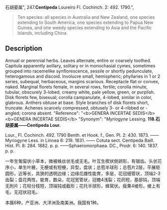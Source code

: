 石胡荽属",
247.**Centipeda** Loureiro Fl. Cochinch. 2: 492. 1790.",

> Ten species: all species in Australia and New Zealand, one species extending to South America, one species extending to Papua New Guinea, and one weedy species extending to Asia and the Pacific Islands, including China.

## Description
Annual or perennial herbs. Leaves alternate, entire or coarsely toothed. Capitula apparently axillary, solitary or in monochasial cymes, sometimes grouped into racemelike synflorescence, sessile or shortly pedunculate, heterogamous and discoid. Involucre small, hemispheric; phyllaries in 1 or 2 series, subequal, herbaceous, margins scarious. Receptacle flat or convex, naked. Marginal florets female, in several rows, fertile; corolla minute, tubular, obscurely 3-lobed, creamy white, pale yellow, green, or purplish. Disk florets few, bisexual; corolla campanulate, 4-lobed, similar in color, glabrous. Anthers obtuse at base. Style branches of disk florets short, truncate. Achenes scarcely compressed, obtusely 3- or 4-ribbed or -angled; corona absent.
  "Reference": "&lt;b&gt;GENERA INCERTAE SEDIS&lt;/b&gt;&lt;b&gt;GENERA INCERTAE SEDIS&lt;/b&gt;
  "Synonym": "*Myriogyne* Lessing.
**118.石胡荽属——Centipeda Lour.**

Lour., Fl. Cochinch. 492. 1790 Benth. et Hook. f., Gen. Pl. 2: 430. 1873. ——Myriogyne Less. in Linnea 6: 219. 1831. —— Cotuta sect. Centipeda Baill. Hist. Pl. 8: 284. 1882. p. p. ——Sphaeromorphaea. DC., Prodr. 6: 140. 1837. p. p.

一年生匍匐状小草本，微被蛛丝状毛或无毛。叶互生楔状倒卵形，有锯齿。头状花序小，单生叶腋，无梗或有短梗，异型，盘状；总苞半球形；总苞片2层，平展矩圆形，近等长，具狭的透明边缘；边缘花雌性能育，多层，花冠细管状，顶端2-3齿裂；盘花两性，能育，数朵，花冠宽管状，冠檐4浅裂；花药短，基部钝，顶端无附片；花柱分枝短，顶端钝或截形；花托半球形，蜂窝状。瘦果4棱形，棱上有毛，无冠状冠毛。

本属6种，产亚洲、大洋洲及南美洲。我国有1种。
